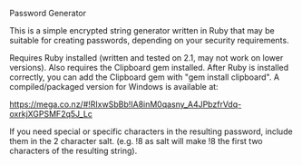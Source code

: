 Password Generator

This is a simple encrypted string generator written in Ruby that may be suitable
for creating passwords, depending on your security requirements.

Requires Ruby installed (written and tested on 2.1, may not work on lower versions).
Also requires the Clipboard gem installed. After Ruby is installed correctly, you
can add the Clipboard gem with "gem install clipboard". A compiled/packaged version 
for Windows is available at: 

https://mega.co.nz/#!RIxwSbBb!IA8inM0qasny_A4JPbzfrVdq-oxrkjXGPSMF2q5J_Lc

If you need special or specific characters in the resulting password, include
them in the 2 character salt. (e.g. !8 as salt will make !8 the first two
characters of the resulting string).
